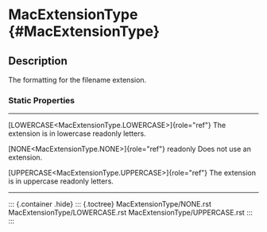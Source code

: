 MacExtensionType {#MacExtensionType}
================

Description
-----------

The formatting for the filename extension.

### Static Properties

  ------------------------------------------------------- ------------------------------
  [LOWERCASE\<MacExtensionType.LOWERCASE\>]{role="ref"}   The extension is in lowercase
  readonly                                                letters.

  [NONE\<MacExtensionType.NONE\>]{role="ref"} readonly    Does not use an extension.

  [UPPERCASE\<MacExtensionType.UPPERCASE\>]{role="ref"}   The extension is in uppercase
  readonly                                                letters.
  ------------------------------------------------------- ------------------------------

::: {.container .hide}
::: {.toctree}
MacExtensionType/NONE.rst MacExtensionType/LOWERCASE.rst
MacExtensionType/UPPERCASE.rst
:::
:::
